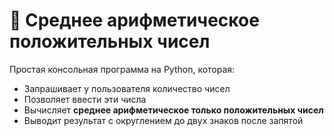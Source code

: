 # 🧮 Среднее арифметическое положительных чисел

Простая консольная программа на Python, которая:

- Запрашивает у пользователя количество чисел
- Позволяет ввести эти числа
- Вычисляет **среднее арифметическое только положительных чисел**
- Выводит результат с округлением до двух знаков после запятой
